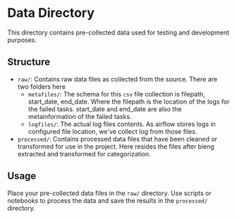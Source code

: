 # Data Directory

This directory contains pre-collected data used for testing and development purposes.

## Structure

- `raw/`: Contains raw data files as collected from the source. There are two folders here
    - `metafiles/`: The schema for this `csv` file collection is filepath, start_date, end_date. Where the filepath
    is the location of the logs for the failed tasks. start_date and end_date are also the metainformation of the failed tasks.
    - `logfiles/`: The actual log files contents. As airflow stores logs in configured file location, we've collect log from those files.
- `processed/`: Contains processed data files that have been cleaned or transformed for use in the project. Here resides the files after bieng
    extracted and transformed for categorization.

## Usage

Place your pre-collected data files in the `raw/` directory. Use scripts or notebooks to process the data and save the results in the `processed/` directory.
